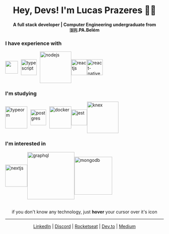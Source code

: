 <h1 align="center">Hey, Devs! I'm Lucas Prazeres 👨‍🚀</h1>
<h4 align="center">A full stack developer | Computer Engineering undergraduate from 🇧🇷.PA.Belém</h4>

<h3>I have experience with</h3>


<div style="display:flex;align-items:center">
<img width="40" src="https://upload.wikimedia.org/wikipedia/commons/thumb/4/4c/Typescript_logo_2020.svg/1024px-Typescript_logo_2020.svg.png" style="margin-right:10px" alt=""/>
<img width="50" src="https://cdn.iconscout.com/icon/free/png-512/node-js-1174925.png" alt="typescript"/>

<img width="100" src="https://upload.wikimedia.org/wikipedia/commons/6/64/Expressjs.png" style="margin-left:10px" alt="nodejs"/>

<img width="50" src="https://miro.medium.com/max/500/1*cPh7ujRIfcHAy4kW2ADGOw.png"  alt="reactjs"/>

<img width="50" src="https://media.slid.es/uploads/118447/images/2991881/reactpurple.png"  alt="react-native"/>

</div>

<h3>I'm studying</h3>
<div style="display:flex;align-items:center">
<img width="70" src="https://img.stackshare.io/service/7419/20165699.png" style="margin-right:10px" alt="typeorm"/>
<img width="50" src="https://upload.wikimedia.org/wikipedia/commons/thumb/2/29/Postgresql_elephant.svg/1200px-Postgresql_elephant.svg.png"  alt="postgres"/>
<img width="70" src="https://www.docker.com/sites/default/files/d8/2019-07/Moby-logo.png" style="margin-left:10px" alt="docker"/>
<img width="50" src="https://seeklogo.com/images/J/jest-logo-F9901EBBF7-seeklogo.com.png"  alt="jest"/>
<img width="100" src="https://google.github.io/sqlcommenter/images/knex-logo.png"  alt="knex"/>
</div>
<h3>I'm interested in</h3>

<div style="display:flex;align-items:center"><img width="70" src="https://upload.wikimedia.org/wikipedia/commons/thumb/8/8e/Nextjs-logo.svg/800px-Nextjs-logo.svg.png"  alt="nextjs"/>
<img width="150" src="https://miro.medium.com/max/1000/1*RHQ7lpGDV_M3yWRa9DiR2g.png"  alt="graphql"/>
<img width="120" src="https://upload.wikimedia.org/wikipedia/commons/thumb/9/93/MongoDB_Logo.svg/1280px-MongoDB_Logo.svg.png"  alt="mongodb"/></div>

<br />

<p align=center>if you don't know any technology, just <strong>hover</strong> your cursor over it's icon</p>

---

<div align=center>
  <a href="https://www.linkedin.com/in/lucas-prazeres/">LinkedIn</a> |
  <a href="https://discordapp.com/users/709883255557455982">Discord</a> |
  <a href="https://app.rocketseat.com.br/me/lucas-prazeres">Rocketseat</a> |
  <a href="https://dev.to/lucascprazeres">Dev.to</a> |
  <a href="https://medium.com/@lucascprazeres">Medium</a>
</div>


